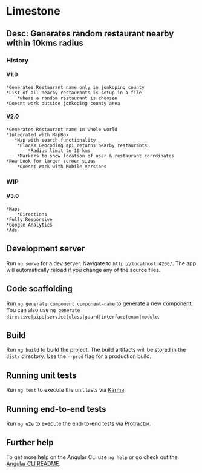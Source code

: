 # Limestone

## Desc: Generates random restaurant nearby within 10kms radius 
### History
#### **V1.0**
    *Generates Restaurant name only in jonkoping county 
    *List of all nearby restaurants is setup in a file 
        *where a random restaurant is choosen
    *Doesnt work outside jonkoping county area
#### **V2.0**
    *Generates Restaurant name in whole world 
    *Integrated with MapBox
       *Map with search functionality 
        *Places Geocoding api returns nearby restaurants 
            *Radius limit to 10 kms  
        *Markers to show location of user & restaurant corrdinates
    *New Look for larger screen sizes
        *Doesnt Work with Mobile Versions
### WIP
#### **V3.0**
    *Maps
        *Directions
    *Fully Responsive
    *Google Analytics
    *Ads

## Development server

Run `ng serve` for a dev server. Navigate to `http://localhost:4200/`. The app will automatically reload if you change any of the source files.

## Code scaffolding

Run `ng generate component component-name` to generate a new component. You can also use `ng generate directive|pipe|service|class|guard|interface|enum|module`.

## Build

Run `ng build` to build the project. The build artifacts will be stored in the `dist/` directory. Use the `--prod` flag for a production build.

## Running unit tests

Run `ng test` to execute the unit tests via [Karma](https://karma-runner.github.io).

## Running end-to-end tests

Run `ng e2e` to execute the end-to-end tests via [Protractor](http://www.protractortest.org/).

## Further help

To get more help on the Angular CLI use `ng help` or go check out the [Angular CLI README](https://github.com/angular/angular-cli/blob/master/README.md).
